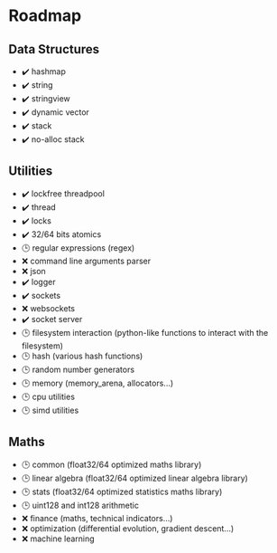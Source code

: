# Roadmap

## Data Structures
- :heavy_check_mark: hashmap
- :heavy_check_mark: string
- :heavy_check_mark: stringview
- :heavy_check_mark: dynamic vector
- :heavy_check_mark: stack
- :heavy_check_mark: no-alloc stack

## Utilities
- :heavy_check_mark: lockfree threadpool
- :heavy_check_mark: thread
- :heavy_check_mark: locks
- :heavy_check_mark: 32/64 bits atomics
- :clock3: regular expressions (regex)
- :x: command line arguments parser
- :x: json
- :heavy_check_mark: logger
- :heavy_check_mark: sockets
- :x: websockets
- :heavy_check_mark: socket server
- :clock3: filesystem interaction (python-like functions to interact with the filesystem)
- :clock3: hash (various hash functions)
- :clock3: random number generators
- :clock3: memory (memory_arena, allocators...)
- :clock3: cpu utilities
- :clock3: simd utilities

## Maths
- :clock3: common (float32/64 optimized maths library)
- :clock3: linear algebra (float32/64 optimized linear algebra library)
- :clock3: stats (float32/64 optimized statistics maths library)
- :clock3: uint128 and int128 arithmetic
- :x: finance (maths, technical indicators...)
- :x: optimization (differential evolution, gradient descent...)
- :x: machine learning